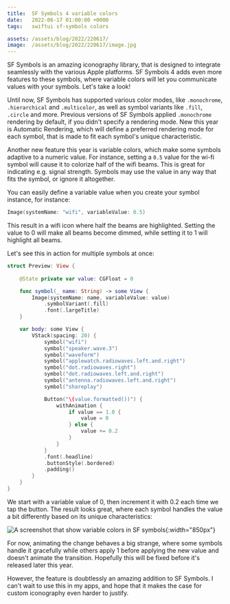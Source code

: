 ```yaml
---
title:  SF Symbols 4 variable colors
date:   2022-06-17 01:00:00 +0000
tags:   swiftui sf-symbols colors

assets: /assets/blog/2022/220617/
image:  /assets/blog/2022/220617/image.jpg
---
```


SF Symbols is an amazing iconography library, that is designed to integrate seamlessly with the various Apple platforms. SF Symbols 4 adds even more features to these symbols, where variable colors will let you communicate values with your symbols. Let's take a look!

Until now, SF Symbols has supported various color modes, like `.monochrome`, `.hierarchical` and `.multicolor`, as well as symbol variants like `.fill`, `.circle` and more. Previous versions of SF Symbols applied `.monochrome` rendering by default, if you didn't specify a rendering mode. New this year is Automatic Rendering, which will define a preferred rendering mode for each symbol, that is made to fit each symbol's unique characteristic.

Another new feature this year is variable colors, which make some symbols adaptive to a numeric value. For instance, setting a `0.5` value for the wi-fi symbol will cause it to colorize half of the wifi beams. This is great for indicating e.g. signal strength. Symbols may use the value in any way that fits the symbol, or ignore it altogether.

You can easily define a variable value when you create your symbol instance, for instance:

```swift
Image(systemName: "wifi", variableValue: 0.5)
```

This result in a wifi icon where half the beams are highlighted. Setting the value to 0 will make all beams become dimmed, while setting it to 1 will highlight all beams.

Let's see this in action for multiple symbols at once:

```swift
struct Preview: View {
        
    @State private var value: CGFloat = 0

    func symbol(_ name: String) -> some View {
        Image(systemName: name, variableValue: value)
            .symbolVariant(.fill)
            .font(.largeTitle)
    }

    var body: some View {
        VStack(spacing: 20) {
            symbol("wifi")
            symbol("speaker.wave.3")
            symbol("waveform")
            symbol("applewatch.radiowaves.left.and.right")
            symbol("dot.radiowaves.right")
            symbol("dot.radiowaves.left.and.right")
            symbol("antenna.radiowaves.left.and.right")
            symbol("shareplay")

            Button("\(value.formatted())") {
                withAnimation {
                    if value == 1.0 {
                        value = 0
                    } else {
                        value += 0.2
                    }
                }
            }
            .font(.headline)
            .buttonStyle(.bordered)
            .padding()
        }
    }
}
```

We start with a variable value of 0, then increment it with 0.2 each time we tap the button. The result looks great, where each symbol handles the value a bit differently based on its unique characteristics:

![A screenshot that show variable colors in SF symbols]({{page.image}}){:width="850px"}

For now, animating the change behaves a big strange, where some symbols handle it gracefully while others apply 1 before applying the new value and doesn't animate the transition. Hopefully this will be fixed before it's released later this year.

However, the feature is doubtlessly an amazing addition to SF Symbols. I can't wait to use this in my apps, and hope that it makes the case for custom iconography even harder to justify.